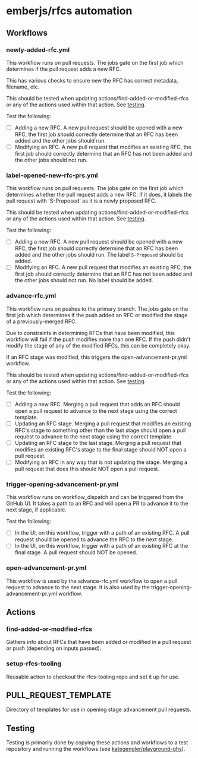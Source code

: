 # emberjs/rfcs automation 

## Workflows

### newly-added-rfc.yml

This workflow runs on pull requests. The jobs gate on the first job which determines
if the pull request adds a new RFC. 

This has various checks to ensure new the RFC has correct metadata, filename, etc.

This should be tested when updating actions/find-added-or-modified-rfcs or any of
the actions used within that action. See [testing](#testing).

Test the following:
- [ ] Adding a new RFC. A new pull request should be opened with a new RFC, the 
first job should correctly determine that an RFC has been added and the other 
jobs should run. 
- [ ] Modifying an RFC. A new pull request that modifies an existing RFC, the 
first job should correctly determine that an RFC has not been added and the other 
jobs should not run.

### label-opened-new-rfc-prs.yml

This workflow runs on pull requests. The jobs gate on the first job which determines
whether the pull request adds a new RFC. If it does, it labels the pull request with
'S-Proposed' as it is a newly proposed RFC. 

This should be tested when updating actions/find-added-or-modified-rfcs or any of
the actions used within that action. See [testing](#testing).

Test the following:
- [ ] Adding a new RFC. A new pull request should be opened with a new RFC, the
  first job should correctly determine that an RFC has been added and the other
  jobs should run. The label `S-Proposed` should be added.
- [ ] Modifying an RFC. A new pull request that modifies an existing RFC, the
  first job should correctly determine that an RFC has not been added and the other
  jobs should not run. No label should be added.

### advance-rfc.yml

This workflow runs on pushes to the primary branch. The jobs gate on the first job
which determines if the push added an RFC or modified the stage of a previously-merged
RFC. 

Due to constraints in determining RFCs that have been modified, this workflow will
fail if the push modifies more than one RFC. If the push didn't modify the stage
of any of the modified RFCs, this can be completely okay.

If an RFC stage was modified, this triggers the open-advancement-pr.yml workflow.

This should be tested when updating actions/find-added-or-modified-rfcs or any of
the actions used within that action. See [testing](#testing).

Test the following:
- [ ] Adding a new RFC. Merging a pull request that adds an RFC should open a 
pull request to advance to the next stage using the correct template.
- [ ] Updating an RFC stage. Merging a pull request that modifies an existing RFC's 
stage to something other than the last stage should open a pull request to
advance to the next stage using the correct template.
- [ ] Updating an RFC stage to the last stage. Merging a pull request that modifies
an existing RFC's stage to the final stage should NOT open a pull request.
- [ ] Modifying an RFC in any way that is not updating the stage. Merging a pull
request that does this should NOT open a pull request.

### trigger-opening-advancement-pr.yml

This workflow runs on workflow_dispatch and can be triggered from the GitHub UI.
It takes a path to an RFC and will open a PR to advance it to the next stage, if
applicable.

Test the following:
- [ ] In the UI, on this workflow, trigger with a path of an existing RFC. A pull 
request should be opened to advance the RFC to the next stage.
- [ ] In the UI, on this workflow, trigger with a path of an existing RFC at the 
final stage. A pull request should NOT be opened.

### open-advancement-pr.yml

This workflow is used by the advance-rfc.yml workflow to open a pull request to
advance to the next stage. It is also used by the trigger-opening-advancement-pr.yml 
workflow.

## Actions

### find-added-or-modified-rfcs

Gathers info about RFCs that have been added or modified in a pull request or push
(depending on inputs passed). 

### setup-rfcs-tooling

Reusable action to checkout the rfcs-tooling repo and set it up for use.

## PULL_REQUEST_TEMPLATE

Directory of templates for use in opening stage advancement pull requests.

## Testing
[Testing]: #testing

Testing is primarily done by copying these actions and workflows to a test 
repository and running the workflows
(see [kategengler/playground-ghs](https://github.com/kategengler/playground-ghas)).
